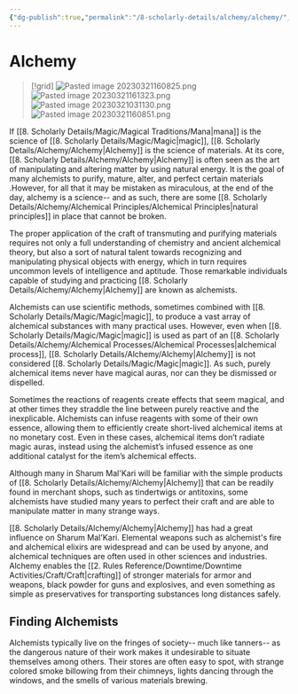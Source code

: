 ```yaml
---
{"dg-publish":true,"permalink":"/8-scholarly-details/alchemy/alchemy/","noteIcon":""}
---
```


# Alchemy

>[!grid]
>![Pasted image 20230321160825.png](/img/user/x.%20Assets/Attachments/Pasted%20image%2020230321160825.png)
>![Pasted image 20230321161323.png](/img/user/x.%20Assets/Attachments/Pasted%20image%2020230321161323.png)
>![Pasted image 20230321031130.png](/img/user/x.%20Assets/Attachments/Pasted%20image%2020230321031130.png)
>![Pasted image 20230321160851.png](/img/user/x.%20Assets/Attachments/Pasted%20image%2020230321160851.png)

If [[8. Scholarly Details/Magic/Magical Traditions/Mana\|mana]] is the science of [[8. Scholarly Details/Magic/Magic\|magic]], [[8. Scholarly Details/Alchemy/Alchemy\|Alchemy]] is the science of materials. At its core, [[8. Scholarly Details/Alchemy/Alchemy\|Alchemy]] is often seen as the art of manipulating and altering matter by using natural energy. It is the goal of many alchemists to purify, mature, alter, and perfect certain materials .However, for all that it may be mistaken as miraculous, at the end of the day, alchemy is a science-- and as such, there are some [[8. Scholarly Details/Alchemy/Alchemical Principles/Alchemical Principles\|natural principles]] in place that cannot be broken.

The proper application of the craft of transmuting and purifying materials requires not only a full understanding of chemistry and ancient alchemical theory, but also a sort of natural talent towards recognizing and manipulating physical objects with energy, which in turn requires uncommon levels of intelligence and aptitude. Those remarkable individuals capable of studying and practicing [[8. Scholarly Details/Alchemy/Alchemy\|Alchemy]] are known as alchemists. 

Alchemists can use scientific methods, sometimes combined with [[8. Scholarly Details/Magic/Magic\|magic]], to produce a vast array of alchemical substances with many practical uses. However, even when [[8. Scholarly Details/Magic/Magic\|magic]] is used as part of an [[8. Scholarly Details/Alchemy/Alchemical Processes/Alchemical Processes\|alchemical process]], [[8. Scholarly Details/Alchemy/Alchemy\|Alchemy]] is not considered [[8. Scholarly Details/Magic/Magic\|magic]]. As such, purely alchemical items never have magical auras, nor can they be dismissed or dispelled.

Sometimes the reactions of reagents create effects that seem magical, and at other times they straddle the line between purely reactive and the inexplicable. Alchemists can infuse reagents with some of their own essence, allowing them to efficiently create short-lived alchemical items at no monetary cost. Even in these cases, alchemical items don’t radiate magic auras, instead using the alchemist’s infused essence as one additional catalyst for the item’s alchemical effects.

Although many in Sharum Mal'Kari will be familiar with the simple products of [[8. Scholarly Details/Alchemy/Alchemy\|Alchemy]] that can be readily found in merchant shops, such as tindertwigs or antitoxins, some alchemists have studied many years to perfect their craft and are able to manipulate matter in many strange ways. 

[[8. Scholarly Details/Alchemy/Alchemy\|Alchemy]] has had a great influence on Sharum Mal'Kari. Elemental weapons such as alchemist's fire and alchemical elixirs are widespread and can be used by anyone, and alchemical techniques are often used in other sciences and industries. Alchemy enables the [[2. Rules Reference/Downtime/Downtime Activities/Craft/Craft\|crafting]] of stronger materials for armor and weapons, black powder for guns and explosives, and even something as simple as preservatives for transporting substances long distances safely.

## Finding Alchemists

Alchemists typically live on the fringes of society-- much like tanners-- as the dangerous nature of their work makes it undesirable to situate themselves among others. Their stores are often easy to spot, with strange colored smoke billowing from their chimneys, lights dancing through the windows, and the smells of various materials brewing. 
